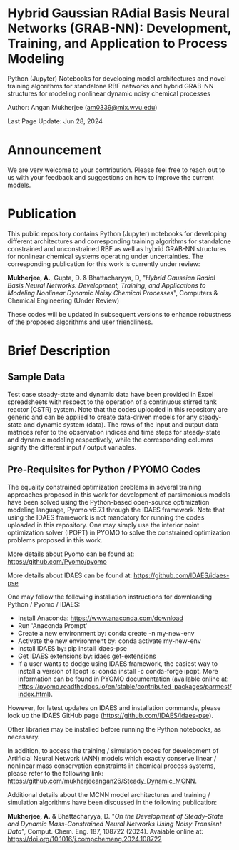 # Hybrid Gaussian RAdial Basis Neural Networks (GRAB-NN): Development, Training, and Application to Process Modeling

Python (Jupyter) Notebooks for developing model architectures and novel training algorithms for standalone RBF networks and hybrid GRAB-NN structures for modeling nonlinear dynamic noisy chemical processes

Author: Angan Mukherjee (am0339@mix.wvu.edu)

Last Page Update: Jun 28, 2024

# Announcement

We are very welcome to your contribution. Please feel free to reach out to us with your feedback and suggestions on how to improve the current models.

# Publication

This public repository contains Python (Jupyter) notebooks for developing different architectures and corresponding training algorithms for standalone constrained and unconstrained RBF as well as hybrid GRAB-NN structures for nonlinear 
chemical systems operating under uncertainties. The corresponding publication for this work is currently under review:

**Mukherjee, A.**, Gupta, D. & Bhattacharyya, D, "*Hybrid Gaussian Radial Basis Neural Networks: Development, Training, and Applications to Modeling Nonlinear Dynamic Noisy Chemical Processes*", 
Computers & Chemical Engineering (Under Review)

These codes will be updated in subsequent versions to enhance robustness of the proposed algorithms and user friendliness.

# Brief Description

## Sample Data

Test case steady-state and dynamic data have been provided in Excel spreadsheets with respect to the operation of a continuous stirred tank reactor (CSTR)
system. Note that the codes uploaded in this repository are generic and can be applied to create data-driven models for any steady-state and dynamic
system (data). The rows of the input and output data matrices refer to the observation indices and time steps for steady-state and dynamic modeling respectively,
while the corresponding columns signify the different input / output variables.

## Pre-Requisites for Python / PYOMO Codes

The equality constrained optimization problems in several training approaches proposed in this work for development of parsimonious models have been solved using the 
Python-based open-source optimization modeling language, Pyomo v6.7.1 through the IDAES framework.
Note that using the IDAES framework is not mandatory for running the codes uploaded in this repository. One may simply use the interior point optimization solver (IPOPT) in
PYOMO to solve the constrained optimization problems proposed in this work. 

More details about Pyomo can be found at: https://github.com/Pyomo/pyomo

More details about IDAES can be found at: https://github.com/IDAES/idaes-pse

One may follow the following installation instructions for downloading Python / Pyomo / IDAES:
  * Install Anaconda: https://www.anaconda.com/download
  * Run 'Anaconda Prompt'
  * Create a new environment by: conda create -n my-new-env
  * Activate the new environment by: conda activate my-new-env
  * Install IDAES by: pip install idaes-pse
  * Get IDAES extensions by: idaes get-extensions
  * If a user wants to dodge using IDAES framework, the easiest way to install a version of Ipopt is: conda install -c conda-forge ipopt. More information can be found in
    PYOMO documentation (available online at: https://pyomo.readthedocs.io/en/stable/contributed_packages/parmest/index.html).  

However, for latest updates on IDAES and installation commands, please look up the IDAES GitHub page (https://github.com/IDAES/idaes-pse). 

Other libraries may be installed before running the Python notebooks, as necessary.

In addition, to access the training / simulation codes for development of Artificial Neural Network (ANN) models which exactly conserve linear / nonlinear mass conservation 
constraints in chemical process systems, please refer to the following link: https://github.com/mukherjeeangan26/Steady_Dynamic_MCNN.

Additional details about the MCNN model architectures and training / simulation algorithms have been discussed in the following publication:

**Mukherjee, A.** & Bhattacharyya, D. "*On the Development of Steady-State and Dynamic Mass-Constrained Neural Networks Using Noisy Transient Data*", 
Comput. Chem. Eng. 187, 108722 (2024). Avaiable online at: https://doi.org/10.1016/j.compchemeng.2024.108722

